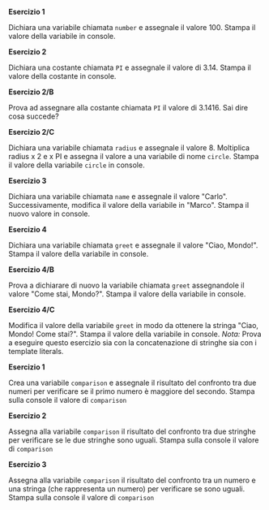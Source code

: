 **Esercizio 1**

Dichiara una variabile chiamata `number` e assegnale il valore 100. 
Stampa il valore della variabile in console.

**Esercizio 2**

Dichiara una costante chiamata `PI` e assegnale il valore di 3.14. Stampa il valore della costante in console.

**Esercizio 2/B**

Prova ad assegnare alla costante chiamata `PI` il valore di 3.1416. Sai dire cosa succede?

**Esercizio 2/C**

Dichiara una variabile chiamata `radius` e assegnale il valore 8.
Moltiplica radius x 2 e x PI e assegna il valore a una variabile di nome `circle`.
Stampa il valore della variabile `circle` in console.

**Esercizio 3**

Dichiara una variabile chiamata `name` e assegnale il valore "Carlo". Successivamente, modifica il valore della variabile in "Marco". Stampa il nuovo valore in console.

**Esercizio 4**

Dichiara una variabile chiamata `greet` e assegnale il valore "Ciao, Mondo!". Stampa il valore della variabile in console.

**Esercizio 4/B**

Prova a dichiarare di nuovo la variabile chiamata `greet` assegnandole il valore "Come stai, Mondo?". Stampa il valore della variabile in console.

**Esercizio 4/C**

Modifica il valore della variabile `greet` in modo da ottenere la stringa "Ciao, Mondo! Come stai?". Stampa il valore della variabile in console.
*Nota:* Prova a eseguire questo esercizio sia con la concatenazione di stringhe sia con i template literals.

<!--  -->

**Esercizio 1**

Crea una variabile `comparison` e assegnale il risultato del confronto tra due numeri per verificare se il primo numero è maggiore del secondo. Stampa sulla console il valore di `comparison`

**Esercizio 2**

Assegna alla variabile `comparison` il risultato del confronto tra due stringhe per verificare se le due stringhe sono uguali. Stampa sulla console il valore di `comparison`

**Esercizio 3**

Assegna alla variabile `comparison` il risultato del confronto tra un numero e una stringa (che rappresenta un numero) per verificare se sono uguali. Stampa sulla console il valore di `comparison`